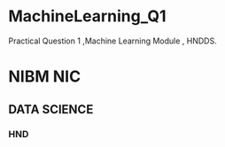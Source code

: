 # MachineLearning_Q1

Practical Question 1 ,Machine Learning Module , HNDDS.

# NIBM NIC

## DATA SCIENCE

### HND
